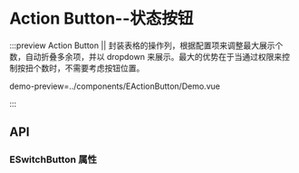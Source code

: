 # Action Button--状态按钮

:::preview Action Button || 封装表格的操作列，根据配置项来调整最大展示个数，自动折叠多余项，并以 dropdown 来展示。最大的优势在于当通过权限来控制按扭个数时，不需要考虑按钮位置。
 
demo-preview=../components/EActionButton/Demo.vue
 
:::

## API

### ESwitchButton 属性
